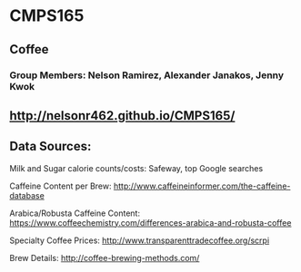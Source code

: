 # CMPS165
## Coffee

### Group Members: Nelson Ramirez, Alexander Janakos, Jenny Kwok

## http://nelsonr462.github.io/CMPS165/

## Data Sources:

Milk and Sugar calorie counts/costs:
Safeway, top Google searches

Caffeine Content per Brew:
http://www.caffeineinformer.com/the-caffeine-database


Arabica/Robusta Caffeine Content: 
https://www.coffeechemistry.com/differences-arabica-and-robusta-coffee


Specialty Coffee Prices:
http://www.transparenttradecoffee.org/scrpi

Brew Details: 
http://coffee-brewing-methods.com/
